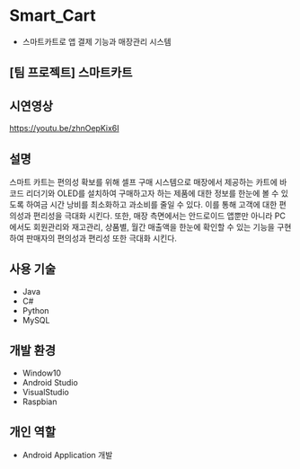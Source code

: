 # Smart_Cart
+ 스마트카트로 앱 결제 기능과 매장관리 시스템



## [팀 프로젝트] 스마트카트

## 시연영상
 https://youtu.be/zhnOepKix6I



## 설명
스마트 카트는 편의성 확보를 위해 셀프 구매 시스템으로 매장에서 제공하는 카트에 바코드 리더기와 OLED를 설치하여 구매하고자 하는 제품에 대한 정보를 한눈에 볼 수 있도록 하여금 시간 낭비를 최소화하고 과소비를 줄일 수 있다. 이를 통해 고객에 대한 편의성과 편리성을 극대화 시킨다. 또한, 매장 측면에서는 안드로이드 앱뿐만 아니라 PC에서도 회원관리와 재고관리, 상품별, 월간 매출액을 한눈에 확인할 수 있는 기능을 구현하여 판매자의 편의성과 편리성 또한 극대화 시킨다.

## 사용 기술
+ Java
+ C#
+ Python
+ MySQL


## 개발 환경
+ Window10
+ Android Studio
+ VisualStudio
+ Raspbian

## 개인 역할
+ Android Application 개발

